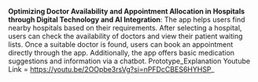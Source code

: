 **Optimizing Doctor Availability and Appointment Allocation in Hospitals through Digital Technology and AI Integration**:
The app helps users find nearby hospitals based on their requirements. After selecting a hospital, users can check the availability of doctors and view their patient waiting lists. Once a suitable doctor is found, users can book an appointment directly through the app. Additionally, the app offers basic medication suggestions and information via a chatbot.
Prototype_Explanation Youtube Link = https://youtu.be/2OOpbe3rsVg?si=nPFDcCBES6HYHSP_ 
